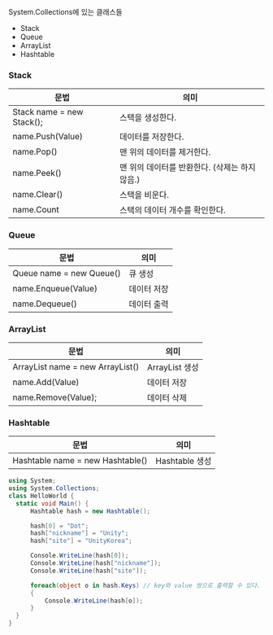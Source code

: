 System.Collections에 있는 클래스들

* Stack
*  Queue
* ArrayList
* Hashtable

 

### Stack

| 문법                      | 의미                                           |
| ------------------------- | ---------------------------------------------- |
| Stack name = new Stack(); | 스택을 생성한다.                               |
| name.Push(Value)          | 데이터를 저장한다.                             |
| name.Pop()                | 맨 위의 데이터를 제거한다.                     |
| name.Peek()               | 맨 위의 데이터를 반환한다. (삭제는 하지 않음.) |
| name.Clear()              | 스택을 비운다.                                 |
| name.Count                | 스택의 데이터 개수를 확인한다.                 |

 

### Queue

| 문법                     | 의미        |
| ------------------------ | ----------- |
| Queue name = new Queue() | 큐 생성     |
| name.Enqueue(Value)      | 데이터 저장 |
| name.Dequeue()           | 데이터 출력 |

 

### ArrayList

| 문법                             | 의미           |
| -------------------------------- | -------------- |
| ArrayList name = new ArrayList() | ArrayList 생성 |
| name.Add(Value)                  | 데이터 저장    |
| name.Remove(Value);              | 데이터 삭제    |

 

### Hashtable

| 문법                             | 의미           |
| -------------------------------- | -------------- |
| Hashtable name = new Hashtable() | Hashtable 생성 |

```c#
using System;
using System.Collections;
class HelloWorld {
  static void Main() {
      Hashtable hash = new Hashtable();

      hash[0] = "Dot";
      hash["nickname"] = "Unity";
      hash["site"] = "UnityKorea";

      Console.WriteLine(hash[0]);
      Console.WriteLine(hash["nickname"]);
      Console.WriteLine(hash["site"]);

      foreach(object o in hash.Keys) // key와 value 쌍으로 출력할 수 있다.
      {
          Console.WriteLine(hash[o]);
      }
  }
}
```